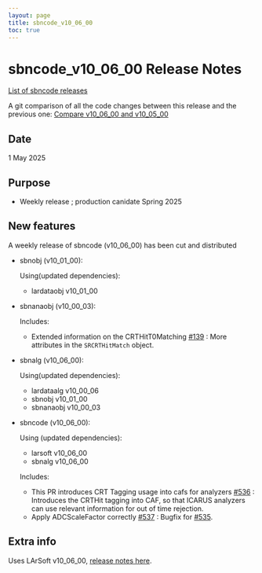 ```yaml
---
layout: page
title: sbncode_v10_06_00
toc: true
---
```


sbncode_v10_06_00 Release Notes 
=======================================================================================

[List of sbncode releases](https://sbnsoftware.github.io/AnalysisInfrastructure/ReleaseManagement/Releases/List_of_SBN_code_releases)

A git comparison of all the code changes between this release and the previous one: [Compare v10_06_00 and v10_05_00](https://github.com/SBNSoftware/sbncode/compare/v10_05_00...v10_06_00)

Date
---------------------------------------------------
1 May 2025

Purpose
---------------------------------------------------
* Weekly release ; production canidate Spring 2025

New features
---------------------------------------------------
A weekly release of sbncode (v10_06_00) has been cut and distributed

* sbnobj (v10_01_00):

  Using(updated dependencies):
  * lardataobj          v10_01_00
  
* sbnanaobj (v10_00_03):

  Includes:

  * Extended information on the CRTHitT0Matching [#139](https://github.com/SBNSoftware/sbnanaobj/pull/139) : More attributes in the `SRCRTHitMatch` object.

* sbnalg (v10_06_00):

  Using(updated dependencies):
  * lardataalg          v10_00_06
  * sbnobj              v10_01_00
  * sbnanaobj           v10_00_03

* sbncode (v10_06_00):

  Using (updated dependencies):
  * larsoft			        v10_06_00
  * sbnalg              v10_06_00

   Includes:
  
  * This PR introduces CRT Tagging usage into cafs for analyzers [#536](https://github.com/SBNSoftware/sbncode/pull/536) : Introduces the CRTHit tagging into CAF, so that ICARUS analyzers can use relevant information for out of time rejection.
  * Apply ADCScaleFactor correctly [#537](https://github.com/SBNSoftware/sbncode/pull/537) : Bugfix for [#535](https://github.com/SBNSoftware/sbncode/pull/535).
    
Extra info
---------------------------------------------------
Uses LArSoft v10_06_00, [release notes here](https://github.com/LArSoft/larsoft/releases/tag/v10_06_00).
